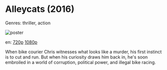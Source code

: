 # Alleycats (2016)

Genres: thriller, action

![poster](http://image.tmdb.org/t/p/w500/xZDXGzBplXzz4tUpfIXHpExa8xM.jpg)

en:
  [720p](magnet:?xt=urn:btih:20C6F9D94261BE3B8493B91AC328C4C491555043&tr=udp://glotorrents.pw:6969/announce&tr=udp://tracker.opentrackr.org:1337/announce&tr=udp://torrent.gresille.org:80/announce&tr=udp://tracker.openbittorrent.com:80&tr=udp://tracker.coppersurfer.tk:6969&tr=udp://tracker.leechers-paradise.org:6969&tr=udp://p4p.arenabg.ch:1337&tr=udp://tracker.internetwarriors.net:1337)
  [1080p](magnet:?xt=urn:btih:380A44AF11F6B167A832BB1CAC34350F573BEBEE&tr=udp://glotorrents.pw:6969/announce&tr=udp://tracker.opentrackr.org:1337/announce&tr=udp://torrent.gresille.org:80/announce&tr=udp://tracker.openbittorrent.com:80&tr=udp://tracker.coppersurfer.tk:6969&tr=udp://tracker.leechers-paradise.org:6969&tr=udp://p4p.arenabg.ch:1337&tr=udp://tracker.internetwarriors.net:1337)
  


When bike courier Chris witnesses what looks like a murder, his first instinct is to cut and run. But when his curiosity draws him back in, he's soon embroiled in a world of corruption, political power, and illegal bike racing.